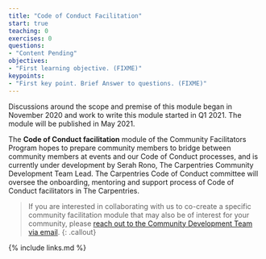 ```yaml
---
title: "Code of Conduct Facilitation"
start: true
teaching: 0
exercises: 0
questions:
- "Content Pending"
objectives:
- "First learning objective. (FIXME)"
keypoints:
- "First key point. Brief Answer to questions. (FIXME)"
---
```


Discussions around the scope and premise of this module began in November 2020 and work to write this module started in Q1 2021. The module will be published in May 2021.

The **Code of Conduct facilitation** module of the Community Facilitators Program hopes to prepare community members to bridge between community members at events and our Code of Conduct processes, and is currently under development by Serah Rono, The Carpentries Community Development Team Lead. The Carpentries Code of Conduct committee will oversee the onboarding, mentoring and support process of Code of Conduct facilitators in The Carpentries.
    
> If you are interested in collaborating with us to co-create a specific community facilitation module that may also be of interest for your community, please [reach out to the Community Development Team via email](mailto:community@carpentries.org?subject=Interest%20in%20co-creating%20Community%20Facilitators%20Program%20resources).
{: .callout}

{% include links.md %}
